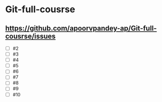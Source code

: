 # Git-full-cousrse
## https://github.com/apoorvpandey-ap/Git-full-cousrse/issues
- [ ] #2
- [ ] #3
- [ ] #4
- [ ] #5
- [ ] #6
- [ ] #7
- [ ] #8
- [ ] #9
- [ ] #10
